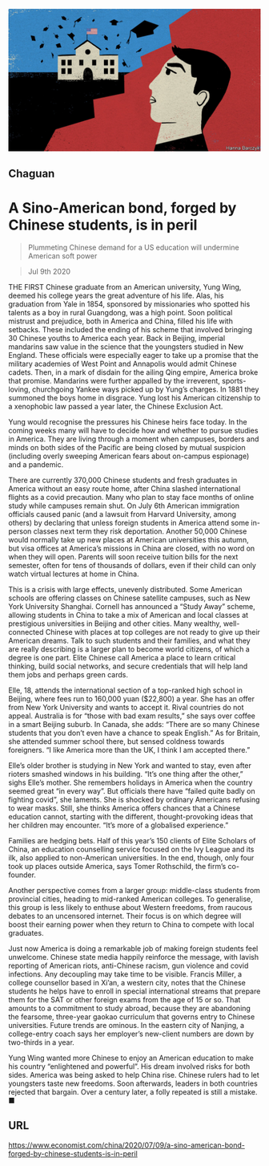 ![](./images/20200711_CND000_0.jpg)

## Chaguan

# A Sino-American bond, forged by Chinese students, is in peril

> Plummeting Chinese demand for a US education will undermine American soft power

> Jul 9th 2020

THE FIRST Chinese graduate from an American university, Yung Wing, deemed his college years the great adventure of his life. Alas, his graduation from Yale in 1854, sponsored by missionaries who spotted his talents as a boy in rural Guangdong, was a high point. Soon political mistrust and prejudice, both in America and China, filled his life with setbacks. These included the ending of his scheme that involved bringing 30 Chinese youths to America each year. Back in Beijing, imperial mandarins saw value in the science that the youngsters studied in New England. These officials were especially eager to take up a promise that the military academies of West Point and Annapolis would admit Chinese cadets. Then, in a mark of disdain for the ailing Qing empire, America broke that promise. Mandarins were further appalled by the irreverent, sports-loving, churchgoing Yankee ways picked up by Yung’s charges. In 1881 they summoned the boys home in disgrace. Yung lost his American citizenship to a xenophobic law passed a year later, the Chinese Exclusion Act.

Yung would recognise the pressures his Chinese heirs face today. In the coming weeks many will have to decide how and whether to pursue studies in America. They are living through a moment when campuses, borders and minds on both sides of the Pacific are being closed by mutual suspicion (including overly sweeping American fears about on-campus espionage) and a pandemic.

There are currently 370,000 Chinese students and fresh graduates in America without an easy route home, after China slashed international flights as a covid precaution. Many who plan to stay face months of online study while campuses remain shut. On July 6th American immigration officials caused panic (and a lawsuit from Harvard University, among others) by declaring that unless foreign students in America attend some in-person classes next term they risk deportation. Another 50,000 Chinese would normally take up new places at American universities this autumn, but visa offices at America’s missions in China are closed, with no word on when they will open. Parents will soon receive tuition bills for the next semester, often for tens of thousands of dollars, even if their child can only watch virtual lectures at home in China.

This is a crisis with large effects, unevenly distributed. Some American schools are offering classes on Chinese satellite campuses, such as New York University Shanghai. Cornell has announced a “Study Away” scheme, allowing students in China to take a mix of American and local classes at prestigious universities in Beijing and other cities. Many wealthy, well-connected Chinese with places at top colleges are not ready to give up their American dreams. Talk to such students and their families, and what they are really describing is a larger plan to become world citizens, of which a degree is one part. Elite Chinese call America a place to learn critical thinking, build social networks, and secure credentials that will help land them jobs and perhaps green cards.

Elle, 18, attends the international section of a top-ranked high school in Beijing, where fees run to 160,000 yuan ($22,800) a year. She has an offer from New York University and wants to accept it. Rival countries do not appeal. Australia is for “those with bad exam results,” she says over coffee in a smart Beijing suburb. In Canada, she adds: “There are so many Chinese students that you don’t even have a chance to speak English.” As for Britain, she attended summer school there, but sensed coldness towards foreigners. “I like America more than the UK, I think I am accepted there.”

Elle’s older brother is studying in New York and wanted to stay, even after rioters smashed windows in his building. “It’s one thing after the other,” sighs Elle’s mother. She remembers holidays in America when the country seemed great “in every way”. But officials there have “failed quite badly on fighting covid”, she laments. She is shocked by ordinary Americans refusing to wear masks. Still, she thinks America offers chances that a Chinese education cannot, starting with the different, thought-provoking ideas that her children may encounter. “It’s more of a globalised experience.”

Families are hedging bets. Half of this year’s 150 clients of Elite Scholars of China, an education counselling service focused on the Ivy League and its ilk, also applied to non-American universities. In the end, though, only four took up places outside America, says Tomer Rothschild, the firm’s co-founder.

Another perspective comes from a larger group: middle-class students from provincial cities, heading to mid-ranked American colleges. To generalise, this group is less likely to enthuse about Western freedoms, from raucous debates to an uncensored internet. Their focus is on which degree will boost their earning power when they return to China to compete with local graduates.

Just now America is doing a remarkable job of making foreign students feel unwelcome. Chinese state media happily reinforce the message, with lavish reporting of American riots, anti-Chinese racism, gun violence and covid infections. Any decoupling may take time to be visible. Francis Miller, a college counsellor based in Xi’an, a western city, notes that the Chinese students he helps have to enroll in special international streams that prepare them for the SAT or other foreign exams from the age of 15 or so. That amounts to a commitment to study abroad, because they are abandoning the fearsome, three-year gaokao curriculum that governs entry to Chinese universities. Future trends are ominous. In the eastern city of Nanjing, a college-entry coach says her employer’s new-client numbers are down by two-thirds in a year.

Yung Wing wanted more Chinese to enjoy an American education to make his country “enlightened and powerful”. His dream involved risks for both sides. America was being asked to help China rise. Chinese rulers had to let youngsters taste new freedoms. Soon afterwards, leaders in both countries rejected that bargain. Over a century later, a folly repeated is still a mistake. ■

## URL

https://www.economist.com/china/2020/07/09/a-sino-american-bond-forged-by-chinese-students-is-in-peril
